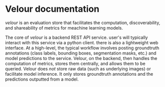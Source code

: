 # Velour documentation

_velour_ is an evaluation store that facilitates the computation, discoverability, and shareability of metrics for meachine learning models.

The core of _velour_ is a backend REST API service. user's will typically interact with this service via a python client. there is also a lightweight web interface. At a high-level, the typical workflow involves posting groundtruth annotations (class labels, bounding boxes, segmentation masks, etc.) and model predictions to the service. Velour, on the backend, then handles the computation of metrics, stores them centrally, and allows them to be queried. Velour does _not_ store raw data (such as underlying images) or facilitate model inference. It only stores groundtruth annotations and the predictions outputted from a model.
